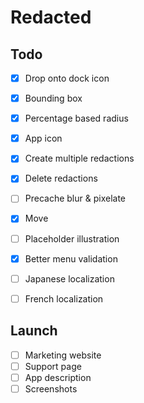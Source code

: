 # Redacted

## Todo

- [x] Drop onto dock icon
- [x] Bounding box
- [x] Percentage based radius
- [x] App icon
- [x] Create multiple redactions
- [x] Delete redactions
- [ ] Precache blur & pixelate
- [x] Move
- [ ] Placeholder illustration
- [x] Better menu validation
- [ ] Japanese localization
- [ ] French localization


## Launch

- [ ] Marketing website
- [ ] Support page
- [ ] App description
- [ ] Screenshots
